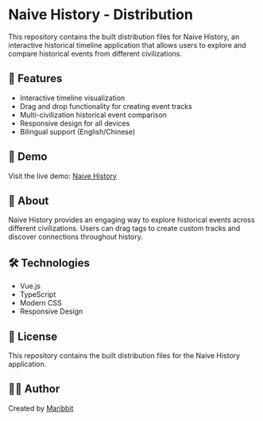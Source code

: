 # Naive History - Distribution

This repository contains the built distribution files for Naive History, an interactive historical timeline application that allows users to explore and compare historical events from different civilizations.

## 🌟 Features

- Interactive timeline visualization
- Drag and drop functionality for creating event tracks
- Multi-civilization historical event comparison
- Responsive design for all devices
- Bilingual support (English/Chinese)

## 🚀 Demo

Visit the live demo: [Naive History](https://your-username.github.io/naive-history-app)

## 📖 About

Naive History provides an engaging way to explore historical events across different civilizations. Users can drag tags to create custom tracks and discover connections throughout history.

## 🛠️ Technologies

- Vue.js
- TypeScript
- Modern CSS
- Responsive Design

## 📄 License

This repository contains the built distribution files for the Naive History application.

## 👨‍💻 Author

Created by [Maribbit](https://github.com/Maribbit)

